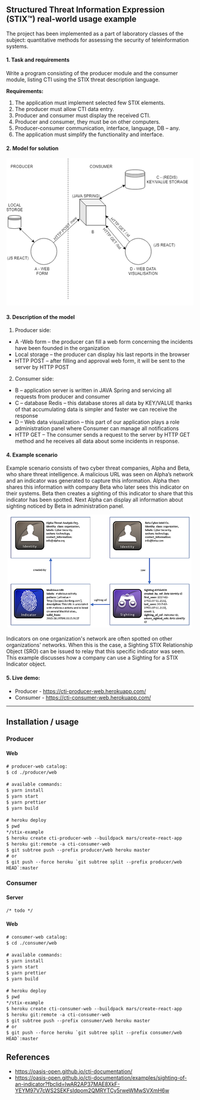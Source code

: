 ## Structured Threat Information Expression (STIX™) real-world usage example 
The project has been implemented as a part of laboratory classes of the subject: quantitative methods for assessing the security of teleinformation systems.

#### 1.	Task and requirements  
Write a program consisting of the producer module and the consumer module, listing CTI using the STIX threat description language.  

   **Requirements:**
  1. The application must implement selected few STIX elements.  
  2. The producer must allow CTI data entry.  
  3. Producer and consumer must display the received CTI.  
  4. Producer and consumer, they must be on other computers.  
  5. Producer-consumer communication, interface, language, DB – any.  
  6. The application must simplify the functionality and interface.  

#### 2.	Model for solution  
   
   ![alt text](https://github.com/gouomp/stix-example/blob/master/model.png "Model") 

#### 3.	Description of the model
  1. Producer side:
  * A -Web form – the producer can fill a web form concerning the incidents have been founded in the organization  
  * Local storage – the producer can display his last reports in the browser  
  * HTTP POST – after filling and approval web form, it will be sent to the server by HTTP POST  
  2. Consumer side:
  * B – application server is written in JAVA Spring and servicing all requests from producer and consumer  
  * C – database Redis – this database stores all data by KEY/VALUE thanks of that accumulating data is simpler and faster we can receive the response  
  * D – Web data visualization – this part of our application plays a role administration panel where Consumer can manage all notifications  
  * HTTP GET – The consumer sends a request to the server by HTTP GET method and he receives all data about some incidents in response.  
#### 4.	Example scenario
Example scenario consists of two cyber threat companies, Alpha and Beta, who share threat intelligence. A malicious URL was seen on Alpha’s network and an indicator was generated to capture this information. Alpha then shares this information with company Beta who later sees this indicator on their systems. Beta then creates a sighting of this indicator to share that this indicator has been spotted. Next Alpha can display all information about sighting noticed by Beta in administration panel.

   ![alt text](https://github.com/gouomp/stix-example/blob/master/exampleModel.png "Example model") 

Indicators on one organization's network are often spotted on other organizations' networks. When this is the case, a Sighting STIX Relationship Object (SRO) can be issued to relay that this specific indicator was seen. This example discusses how a company can use a Sighting for a STIX Indicator object.


#### 5. Live demo:
 * Producer - https://cti-producer-web.herokuapp.com/
 * Consumer - https://cti-consumer-web.herokuapp.com/

*****

## Installation / usage

### Producer

#### Web

```
# producer-web catalog:
$ cd ./producer/web

# available commands:
$ yarn install
$ yarn start
$ yarn prettier
$ yarn build

# heroku deploy
$ pwd
*/stix-example
$ heroku create cti-producer-web --buildpack mars/create-react-app
$ heroku git:remote -a cti-consumer-web
$ git subtree push --prefix producer/web heroku master
# or
$ git push --force heroku `git subtree split --prefix producer/web HEAD`:master
```

### Consumer

#### Server

```
/* todo */
```

#### Web

```
# consumer-web catalog:
$ cd ./consumer/web

# available commands:
$ yarn install
$ yarn start
$ yarn prettier
$ yarn build

# heroku deploy
$ pwd
*/stix-example
$ heroku create cti-consumer-web --buildpack mars/create-react-app
$ heroku git:remote -a cti-consumer-web
$ git subtree push --prefix consumer/web heroku master
# or
$ git push --force heroku `git subtree split --prefix consumer/web HEAD`:master
```

## References

- https://oasis-open.github.io/cti-documentation/
- https://oasis-open.github.io/cti-documentation/examples/sighting-of-an-indicator?fbclid=IwAR2AP37MAE8XkF-YEYM97V7cWS2SEKFsIdpom2QMRYTCy5rweWMwSVXmH6w

